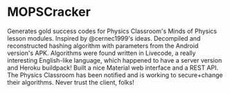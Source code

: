 # MOPSCracker

Generates gold success codes for Physics Classroom's Minds of Physics lesson modules. Inspired by @cernec1999's ideas. Decompiled and reconstructed hashing algorithm with parameters from the Android version's APK. Algorithms were found written in Livecode, a really interesting English-like language, which happened to have a server version and Heroku buildpack! Built a nice Material web interface and a REST API. The Physics Classroom has been notified and is working to secure+change their algorithms. Never trust the client, folks!
